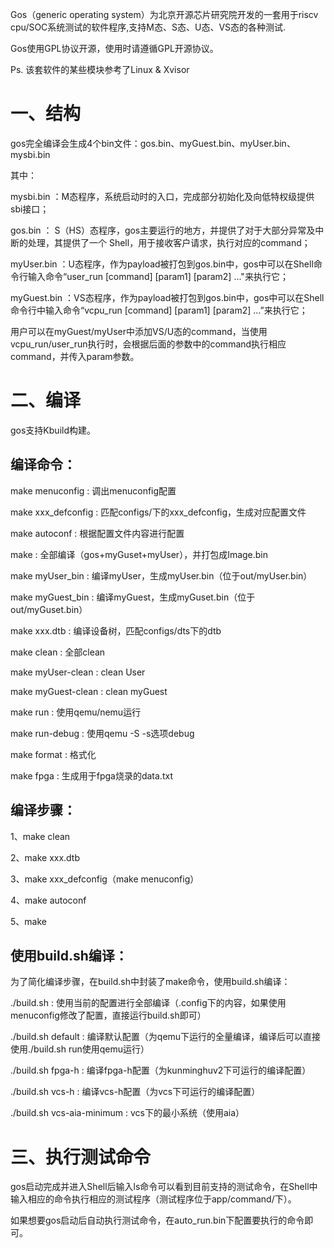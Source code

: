 Gos（generic operating system）为北京开源芯片研究院开发的一套用于riscv cpu/SOC系统测试的软件程序,支持M态、S态、U态、VS态的各种测试.

Gos使用GPL协议开源，使用时请遵循GPL开源协议。

Ps. 该套软件的某些模块参考了Linux & Xvisor

# 一、结构
gos完全编译会生成4个bin文件：gos.bin、myGuest.bin、myUser.bin、mysbi.bin

其中：

mysbi.bin ：M态程序，系统启动时的入口，完成部分初始化及向低特权级提供sbi接口；

gos.bin ： S（HS）态程序，gos主要运行的地方，并提供了对于大部分异常及中断的处理，其提供了一个	Shell，用于接收客户请求，执行对应的command；

myUser.bin ：U态程序，作为payload被打包到gos.bin中，gos中可以在Shell命令行输入命令“user_run [command] [param1] [param2] ..."来执行它；

myGuest.bin ：VS态程序，作为payload被打包到gos.bin中，gos中可以在Shell命令行中输入命令“vcpu_run [command] [param1] [param2] ...”来执行它；

用户可以在myGuest/myUser中添加VS/U态的command，当使用vcpu_run/user_run执行时，会根据后面的参数中的command执行相应command，并传入param参数。

# 二、编译
gos支持Kbuild构建。

## 编译命令：
make menuconfig     :  调出menuconfig配置

make xxx_defconfig  :  匹配configs/下的xxx_defconfig，生成对应配置文件

make autoconf       :  根据配置文件内容进行配置

make                :  全部编译（gos+myGuset+myUser），并打包成Image.bin

make myUser_bin     :  编译myUser，生成myUser.bin（位于out/myUser.bin）

make myGuest_bin    :  编译myGuest，生成myGuset.bin（位于out/myGuset.bin）

make xxx.dtb        :  编译设备树，匹配configs/dts下的dtb

make clean          :  全部clean

make myUser-clean   :  clean User

make myGuest-clean  :  clean myGuest

make run            :  使用qemu/nemu运行

make run-debug      :  使用qemu -S -s选项debug

make format         :  格式化

make fpga           :  生成用于fpga烧录的data.txt

## 编译步骤：
1、make clean

2、make xxx.dtb

3、make xxx_defconfig（make menuconfig）

4、make autoconf

5、make

## 使用build.sh编译：
为了简化编译步骤，在build.sh中封装了make命令，使用build.sh编译：

./build.sh         : 使用当前的配置进行全部编译（.config下的内容，如果使用menuconfig修改了配置，直接运行build.sh即可）

./build.sh default : 编译默认配置（为qemu下运行的全量编译，编译后可以直接使用./build.sh run使用qemu运行）

./build.sh fpga-h  : 编译fpga-h配置（为kunminghuv2下可运行的编译配置）

./build.sh vcs-h   : 编译vcs-h配置（为vcs下可运行的编译配置）

./build.sh vcs-aia-minimum : vcs下的最小系统（使用aia）

# 三、执行测试命令
gos启动完成并进入Shell后输入ls命令可以看到目前支持的测试命令，在Shell中输入相应的命令执行相应的测试程序（测试程序位于app/command/下）。

如果想要gos启动后自动执行测试命令，在auto_run.bin下配置要执行的命令即可。

